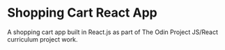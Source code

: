 # Shopping Cart React App

A shopping cart app built in React.js as part of The Odin Project JS/React curriculum project work.
